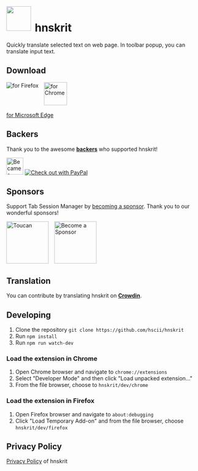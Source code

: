 <img src="https://raw.githubusercontent.com/hscii/hnskrit/master/src/assets/icons/64.png" align="left" height="64px" style="margin-right:10px">

# hnskrit

Quickly translate selected text on web page. In toolbar popup, you can translate input text.

## Download

[<img src="https://raw.githubusercontent.com/hscii/hnskrit/master/other/promotion/badges/firefox.png" align="left" alt="for Firefox">](https://addons.mozilla.org/firefox/addon/hnskrit/)
&ensp;
[<img src="https://raw.githubusercontent.com/hscii/hnskrit/master/other/promotion/badges/chrome.png" alt="for Chrome" height="60px">](https://chrome.google.com/webstore/detail/hnskrit/ibplnjkanclpjokhdolnendpplpjiace)

[for Microsoft Edge](https://microsoftedge.microsoft.com/addons/detail/cllnohpbfenopiakdcjmjcbaeapmkcdl)

## Backers

Thank you to the awesome **[backers](https://github.com/hscii/hnskrit/blob/master/BACKERS.md)** who supported hnskrit!

[<img src="https://raw.githubusercontent.com/hscii/hnskrit/master/other/promotion/badges/patreon.png" alt="Became a Patreon" height="44px">](https://www.patreon.com/hscii)
[<img src="https://raw.githubusercontent.com/hscii/hnskrit/master/other/promotion/badges/paypal.png" alt="Check out with PayPal">](https://www.paypal.me/sienoriExt)

## Sponsors

Support Tab Session Manager by [becoming a sponsor](https://www.patreon.com/join/hscii). Thank you to our wonderful sponsors!

[<img src="https://raw.githubusercontent.com/hscii/hnskrit/master/docs/img/toucan.png" alt="Toucan" height=110px>](https://jointoucan.com/partners/tab-session-manager)
&ensp;
[<img src="https://raw.githubusercontent.com/hscii/hnskrit/master/docs/img/becomeSponsor.png" alt="Become a Sponsor" height=110px>](https://www.patreon.com/join/hscii)

## Translation

You can contribute by translating hnskrit on **[Crowdin](https://crowdin.com/project/hnskrit)**.

## Developing

1. Clone the repository `git clone https://github.com/hscii/hnskrit`
2. Run `npm install`
3. Run `npm run watch-dev`

### Load the extension in Chrome

1. Open Chrome browser and navigate to `chrome://extensions`
2. Select "Developer Mode" and then click "Load unpacked extension..."
3. From the file browser, choose to `hnskrit/dev/chrome`

### Load the extension in Firefox

1. Open Firefox browser and navigate to `about:debugging`
2. Click "Load Temporary Add-on" and from the file browser, choose `hnskrit/dev/firefox`

## Privacy Policy

[Privacy Policy](https://hnskrit.hscii.com/privacy-policy) of hnskrit
